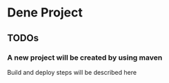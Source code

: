 # Dene Project
## TODOs
### A new project will be created by using maven
Build and deploy steps will be described here
